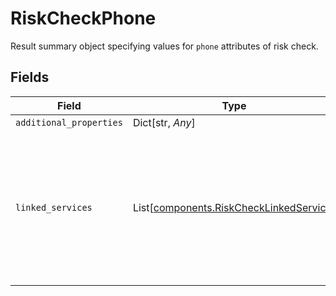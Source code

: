 # RiskCheckPhone

Result summary object specifying values for `phone` attributes of risk check.


## Fields

| Field                                                                                                   | Type                                                                                                    | Required                                                                                                | Description                                                                                             | Example                                                                                                 |
| ------------------------------------------------------------------------------------------------------- | ------------------------------------------------------------------------------------------------------- | ------------------------------------------------------------------------------------------------------- | ------------------------------------------------------------------------------------------------------- | ------------------------------------------------------------------------------------------------------- |
| `additional_properties`                                                                                 | Dict[str, *Any*]                                                                                        | :heavy_minus_sign:                                                                                      | N/A                                                                                                     |                                                                                                         |
| `linked_services`                                                                                       | List[[components.RiskCheckLinkedService](../../models/shared/riskchecklinkedservice.md)]                | :heavy_check_mark:                                                                                      | A list of online services where this phone number has been detected to have accounts or other activity. | facebook                                                                                                |